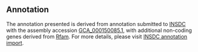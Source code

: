 

Annotation
----------

The annotation presented is derived from annotation submitted to
[INSDC](http://www.insdc.org) with the assembly accession
[GCA\_000150085.1](http://www.ebi.ac.uk/ena/data/view/GCA_000150085.1),
with additional non-coding genes derived from
[Rfam](http://rfam.xfam.org/). For more details, please visit [INSDC
annotation
import](http://ensemblgenomes.org/info/data/insdc_annotation).

